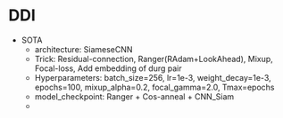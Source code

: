 # DDI

- SOTA
  - architecture: SiameseCNN
  - Trick: Residual-connection, Ranger(RAdam+LookAhead), Mixup, Focal-loss, Add embedding of durg pair 
  - Hyperparameters: batch_size=256, lr=1e-3, weight_decay=1e-3, epochs=100, mixup_alpha=0.2, focal_gamma=2.0, Tmax=epochs
  - model_checkpoint: Ranger + Cos-anneal + CNN_Siam
  - 